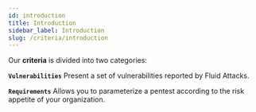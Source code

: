 ```yaml
---
id: introduction
title: Introduction
sidebar_label: Introduction
slug: /criteria/introduction
---
```


Our **criteria** is divided into two categories:


**`Vulnerabilities`**
Present a set of vulnerabilities
reported by Fluid Attacks.

**`Requirements`**
Allows you
to parameterize a pentest
according to the risk appetite
of your organization.
